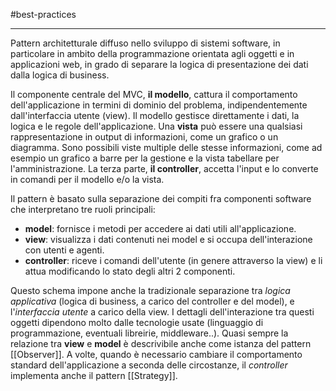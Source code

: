#best-practices 

___

Pattern architetturale diffuso nello sviluppo di sistemi software, in particolare in ambito della programmazione orientata agli oggetti e in applicazioni web, in grado di separare la logica di presentazione dei dati dalla logica di business.

Il componente centrale del MVC, **il modello**, cattura il comportamento dell'applicazione in termini di dominio del problema, indipendentemente dall'interfaccia utente (view). Il modello gestisce direttamente i dati, la logica e le regole dell'applicazione. 
Una **vista** può essere una qualsiasi rappresentazione in output di informazioni, come un grafico o un diagramma. Sono possibili viste multiple delle stesse informazioni, come ad esempio un grafico a barre per la gestione e la vista tabellare per l'amministrazione.
La terza parte, **il controller**, accetta l'input e lo converte in comandi per il modello e/o la vista.

Il pattern è basato sulla separazione dei compiti fra componenti software che interpretano tre ruoli principali:
- **model**: fornisce i metodi per accedere ai dati utili all'applicazione.
- **view**: visualizza i dati contenuti nei model e si occupa dell'interazione con utenti e agenti.
- **controller**: riceve i comandi dell'utente (in genere attraverso la view) e li attua modificando lo stato degli altri 2 componenti.

Questo schema impone anche la tradizionale separazione tra _logica applicativa_ (logica di business, a carico del controller e del model), e l'_interfaccia utente_ a carico della view. I dettagli dell'interazione tra questi oggetti dipendono molto dalle tecnologie usate (linguaggio di programmazione, eventuali libreirie, middleware..). Quasi sempre la relazione tra **view** e **model** è descrivibile anche come istanza del pattern [[Observer]]. A volte, quando è necessario cambiare il comportamento standard dell'applicazione a seconda delle circostanze, il _controller_ implementa anche il pattern [[Strategy]].
